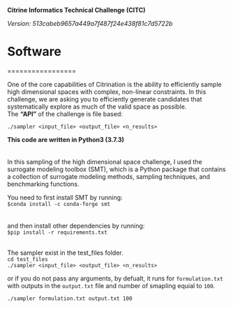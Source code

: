 **Citrine Informatics Technical Challenge (CITC)**<br>

_Version: 513cabeb9657a449a7f487f24e438f81c7d5722b_ <br>


# Software
=================

One of the core capabilities of Citrination is the ability to efficiently sample high dimensional spaces with complex, non-linear constraints. In this challenge, we are asking you to efficiently generate candidates that systematically explore as much of the valid space as possible. <br>
The **“API”** of the challenge is file based:

`./sampler <input_file> <output_file> <n_results>`

**This code are written in Python3 (3.7.3)<br>** <br>
<br>
In this sampling of the high dimensional space challenge, I used the surrogate modeling toolbox (SMT), which is a Python package that contains a collection of surrogate modeling methods, sampling techniques, and benchmarking functions.<br>


You need to first install SMT by running: <br>
`$conda install -c conda-forge smt` <br>
<br>
<br>
and then install other dependencies by running:<br>
`$pip install -r requirements.txt`
<br>
<br>

The sampler exist in the test_files folder. <br>
`cd test_files`<br>
`./sampler <input_file> <output_file> <n_results>`<br>

or if you do not pass any arguments, by defualt, it runs for `formulation.txt` with outputs in the `output.txt` file  and number of smapling equial to `100`.<br>

`./sampler formulation.txt output.txt 100` <br>


<!-- I have uploaded this package to the [Python Package Index (PyPI)](http://). The easiest way to install CICT on any system is via pip: -->

<!-- `$pip install CICT` -->
